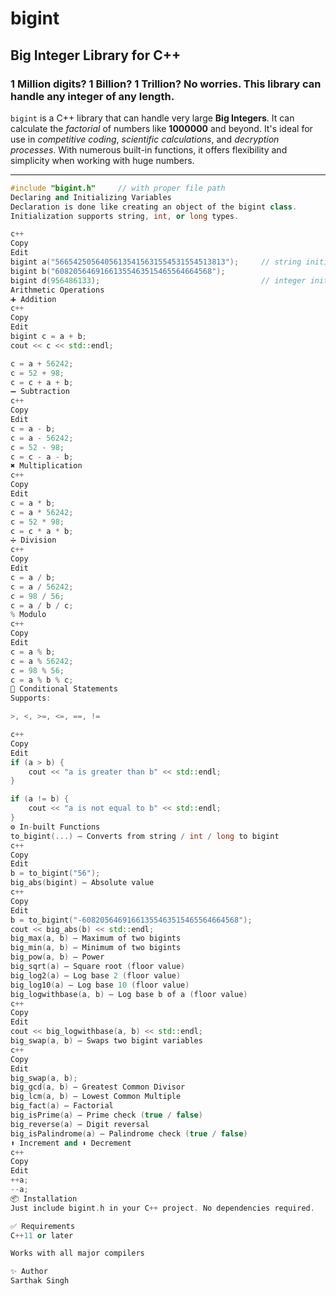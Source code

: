# bigint

## Big Integer Library for C++

### 1 Million digits? 1 Billion? 1 Trillion? No worries. This library can handle any integer of any length.

`bigint` is a C++ library that can handle very large __Big Integers__. It can calculate the *factorial* of numbers like __1000000__ and beyond. It's ideal for use in *competitive coding*, *scientific calculations*, and *decryption processes*. With numerous built-in functions, it offers flexibility and simplicity when working with huge numbers.

---

```c++
#include "bigint.h"     // with proper file path 
Declaring and Initializing Variables
Declaration is done like creating an object of the bigint class.
Initialization supports string, int, or long types.

c++
Copy
Edit
bigint a("56654250564056135415631554531554513813");     // string initialization
bigint b("60820564691661355463515465564664568");
bigint d(956486133);                                    // integer initialization
Arithmetic Operations
➕ Addition
c++
Copy
Edit
bigint c = a + b;
cout << c << std::endl;

c = a + 56242;
c = 52 + 98;
c = c + a + b;
➖ Subtraction
c++
Copy
Edit
c = a - b;
c = a - 56242;
c = 52 - 98;
c = c - a - b;
✖️ Multiplication
c++
Copy
Edit
c = a * b;
c = a * 56242;
c = 52 * 98;
c = c * a * b;
➗ Division
c++
Copy
Edit
c = a / b;
c = a / 56242;
c = 98 / 56;
c = a / b / c;
% Modulo
c++
Copy
Edit
c = a % b;
c = a % 56242;
c = 98 % 56;
c = a % b % c;
🧠 Conditional Statements
Supports:

>, <, >=, <=, ==, !=

c++
Copy
Edit
if (a > b) {
    cout << "a is greater than b" << std::endl;
}

if (a != b) {
    cout << "a is not equal to b" << std::endl;
}
⚙️ In-built Functions
to_bigint(...) – Converts from string / int / long to bigint
c++
Copy
Edit
b = to_bigint("56");
big_abs(bigint) – Absolute value
c++
Copy
Edit
b = to_bigint("-60820564691661355463515465564664568");
cout << big_abs(b) << std::endl;
big_max(a, b) – Maximum of two bigints
big_min(a, b) – Minimum of two bigints
big_pow(a, b) – Power
big_sqrt(a) – Square root (floor value)
big_log2(a) – Log base 2 (floor value)
big_log10(a) – Log base 10 (floor value)
big_logwithbase(a, b) – Log base b of a (floor value)
c++
Copy
Edit
cout << big_logwithbase(a, b) << std::endl;
big_swap(a, b) – Swaps two bigint variables
c++
Copy
Edit
big_swap(a, b);
big_gcd(a, b) – Greatest Common Divisor
big_lcm(a, b) – Lowest Common Multiple
big_fact(a) – Factorial
big_isPrime(a) – Prime check (true / false)
big_reverse(a) – Digit reversal
big_isPalindrome(a) – Palindrome check (true / false)
⬆️ Increment and ⬇️ Decrement
c++
Copy
Edit
++a;
--a;
📦 Installation
Just include bigint.h in your C++ project. No dependencies required.

✅ Requirements
C++11 or later

Works with all major compilers

✨ Author
Sarthak Singh